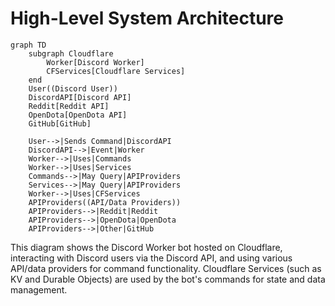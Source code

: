 # High-Level System Architecture

```mermaid
graph TD
    subgraph Cloudflare
        Worker[Discord Worker]
        CFServices[Cloudflare Services]
    end
    User((Discord User))
    DiscordAPI[Discord API]
    Reddit[Reddit API]
    OpenDota[OpenDota API]
    GitHub[GitHub]

    User-->|Sends Command|DiscordAPI
    DiscordAPI-->|Event|Worker
    Worker-->|Uses|Commands
    Worker-->|Uses|Services
    Commands-->|May Query|APIProviders
    Services-->|May Query|APIProviders
    Worker-->|Uses|CFServices
    APIProviders((API/Data Providers))
    APIProviders-->|Reddit|Reddit
    APIProviders-->|OpenDota|OpenDota
    APIProviders-->|Other|GitHub
```

This diagram shows the Discord Worker bot hosted on Cloudflare, interacting with Discord users via the Discord API, and using various API/data providers for command functionality. Cloudflare Services (such as KV and Durable Objects) are used by the bot's commands for state and data management.
